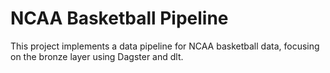 # NCAA Basketball Pipeline

This project implements a data pipeline for NCAA basketball data, focusing on the bronze layer using Dagster and dlt.
